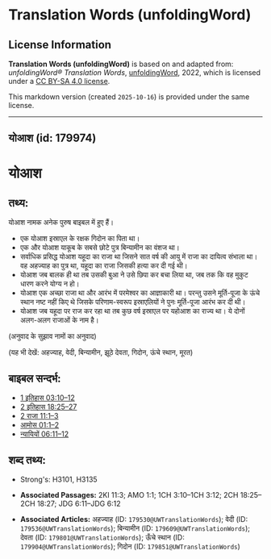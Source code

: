 # Translation Words (unfoldingWord)

## License Information

**Translation Words (unfoldingWord)** is based on and adapted from: _unfoldingWord® Translation Words_, [unfoldingWord](https://unfoldingword.org/utw), 2022, which is licensed under a [CC BY-SA 4.0 license](https://creativecommons.org/licenses/by-sa/4.0/legalcode.en).

This markdown version (created `2025-10-16`) is provided under the same license.



--------------------------------

## योआश (id: 179974)

योआश
====

तथ्य:
-----

योआश नामक अनेक पुरुष बाइबल में हुए हैं।

* एक योआश इस्राएल के रक्षक गिदोन का पिता था।
* एक और योआश याकूब के सबसे छोटे पुत्र बिन्यामीन का वंशज था।
* सर्वाधिक प्रसिद्ध योआश यहूदा का राजा था जिसने सात वर्ष की आयु में राजा का दायित्व संभाला था। वह अहज्याह का पुत्र था, यहूदा का राजा जिसकी हत्या कर दी गई थी।
* योआश जब बालक ही था तब उसकी बुआ ने उसे छिपा कर बचा लिया था, जब तक कि वह मुकुट धारण करने योग्य न हो।
* योआश एक अच्छा राजा था और आरंभ में परमेश्वर का आज्ञाकारी था। परन्तु उसने मूर्ति\-पूजा के ऊंचे स्थान नष्ट नहीं किए थे जिसके परिणाम\-स्वरूप इस्राएलियों ने पुनः मूर्ति\-पूजा आरंभ कर दी थी।
* योआश जब यहूदा पर राज कर रहा था तब कुछ वर्ष इस्राएल पर यहोआश का राज्य था। ये दोनों अलग\-अलग राजाओं के नाम है।

(अनुवाद के सुझाव नामों का अनुवाद)

(यह भी देखें: अहज्याह, वेदी, बिन्यामीन, झूठे देवता, गिदोन, ऊंचे स्थान, मूरत)

बाइबल सन्दर्भ:
--------------

* [1 इतिहास 03:10–12](https://ref.ly/1Chr0:0)
* [2 इतिहास 18:25–27](https://ref.ly/2Chr0:0)
* [2 राजा 11:1–3](https://ref.ly/2Kgs0:0)
* [आमोस 01:1–2](https://ref.ly/Amos1:1-Amos1:2)
* [न्यायियों 06:11–12](https://ref.ly/Judg6:11-Judg6:12)

शब्द तथ्य:
----------

* Strong's: H3101, H3135

* **Associated Passages:** 2KI 11:3; AMO 1:1; 1CH 3:10–1CH 3:12; 2CH 18:25–2CH 18:27; JDG 6:11–JDG 6:12
* **Associated Articles:** अहज्याह (ID: `179530@UWTranslationWords`); वेदी (ID: `179536@UWTranslationWords`); बिन्यामीन (ID: `179609@UWTranslationWords`); देवता (ID: `179801@UWTranslationWords`); ऊँचे स्थान (ID: `179904@UWTranslationWords`); गिदोन (ID: `179851@UWTranslationWords`)

